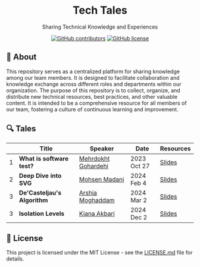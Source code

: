 <h1 align="center">Tech Tales</h1>
<p align="center">Sharing Technical Knowledge and Experiences </p>
<div align="center">

[![GitHub contributors](https://img.shields.io/github/contributors/zarrinotech/tech-tales)](https://GitHub.com/zarrinotech/tech-tales/contributors/)
[![GitHub license](https://img.shields.io/badge/license-MIT-blue.svg)](https://github.com/zarrinotech/tech-tales/blob/master/LICENSE)

</div>

## 📖 About

This repository serves as a centralized platform for sharing knowledge among our team members. It is designed to facilitate collaboration and knowledge exchange across different roles and departments within our organization. The purpose of this repository is to collect, organize, and distribute new technical resources, best practices, and other valuable content. It is intended to be a comprehensive resource for all members of our team, fostering a culture of continuous learning and improvement.

## 🔍 Tales

|  | Title                        | Speaker                                                  | Date        | Resources |
| --- |------------------------------|----------------------------------------------------------|-------------| --------- |
| 1 | **What is software test?**   | [Mehrdokht Gohardehi](https://github.com/mehrdokhtgohar) | 2023 Oct 27 | [Slides](https://github.com/zarrino/tech-tales/blob/main/src/what-is-software-test/content.pdf) |
| 2 | **Deep Dive into SVG**       | [Mohsen Madani](https://github.com/moh3n9595)            | 2024 Feb 4  | [Slides](https://github.com/zarrino/tech-tales/blob/main/src/deep-dive-into-svg/content.pdf) |
| 3 | **De'Casteljau's Algorithm** | [Arshia Moghaddam](https://github.com/ars2062)           | 2024 Mar 2  | [Slides](https://github.com/zarrino/tech-tales/blob/main/src/De'Casteljau's%20Algorithm/content.pdf)
| 3 | **Isolation Levels**         | [Kiana Akbari](https://github.com/kianaakbari)               | 2024 Dec 2  | [Slides](https://github.com/zarrino/tech-tales/blob/main/src/isolation-levels/content.pdf)

## 📃 License

This project is licensed under the MIT License - see the [LICENSE.md](https://github.com/zarrinotech/tech-tales/blob/master/LICENSE) file for details.
